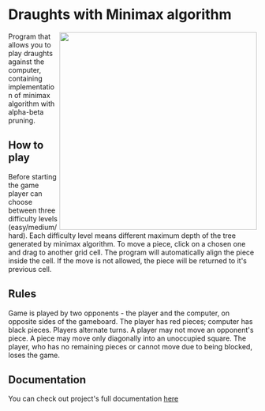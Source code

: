 # Draughts with Minimax algorithm
<img align="right" src="../master/src/main/resources/images/DraughtsBoard.png" width="400">
Program that allows you to play draughts against the computer, containing implementation 
of minimax algorithm with alpha-beta pruning.

## How to play
Before starting the game player can choose between three difficulty levels (easy/medium/hard). Each difficulty level means different 
maximum depth of the tree generated by minimax algorithm.
To move a piece, click on a chosen one and drag to another grid cell. The program will automatically align the piece inside the cell. If 
the move is not allowed, the piece will be returned to it's previous cell.
## Rules
Game is played by two opponents - the player and the computer, on opposite sides of the gameboard. 
The player has red pieces; computer has black pieces. Players alternate turns. A player may not move an opponent's piece.
A piece may move only diagonally into an unoccupied square. The player, who has no remaining pieces or cannot move due to being blocked, 
loses the game.
<!--Capturing containing maximum number of pieces is mandatory.-->
## Documentation
You can check out project's full documentation [here](https://baltekgajda.github.io/Draughts/)
